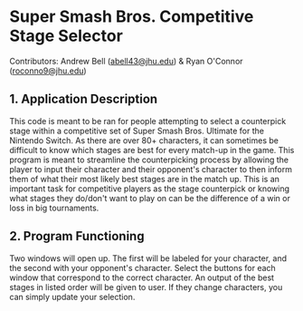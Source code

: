 # Super Smash Bros. Competitive Stage Selector
Contributors: Andrew Bell (abell43@jhu.edu) & Ryan O'Connor (roconno9@jhu.edu)

## 1. Application Description
This code is meant to be ran for people attempting to select a counterpick stage within a competitive set of Super Smash Bros. Ultimate for the Nintendo Switch. As there are over 80+ characters, it can sometimes be difficult to know which stages are best for every match-up in the game. This program is meant to streamline the counterpicking process by allowing the player to input their character and their opponent's character to then inform them of what their most likely best stages are in the match up. This is an important task for competitive players as the stage counterpick or knowing what stages they do/don't want to play on can be the difference of a win or loss in big tournaments. 

## 2. Program Functioning
Two windows will open up. The first will be labeled for your character, and the second with your opponent's character. Select the buttons for each window that correspond to the correct character. An output of the best stages in listed order will be given to user. If they change characters, you can simply update your selection.
